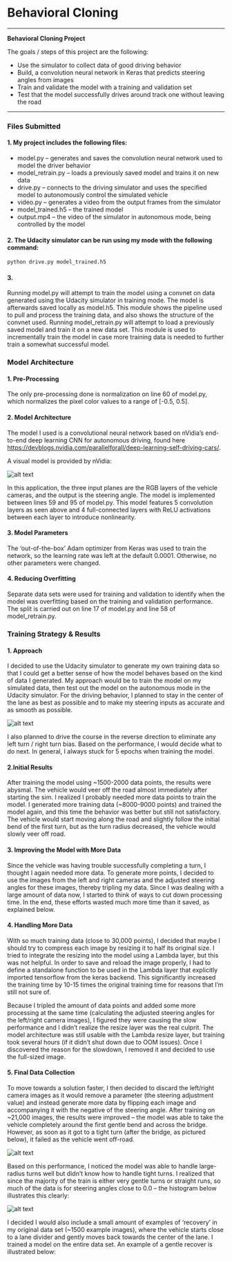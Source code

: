 # **Behavioral Cloning** 

---

**Behavioral Cloning Project**

The goals / steps of this project are the following:
* Use the simulator to collect data of good driving behavior
* Build, a convolution neural network in Keras that predicts steering angles from images
* Train and validate the model with a training and validation set
* Test that the model successfully drives around track one without leaving the road


[//]: # (Image References)

[modelarchitecture]: ./writeup_images/modelarchitecture.png "Model Visualization"
[straightdriving]: ./writeup_images/straightdriving.png "Straight Driving Example"
[problemturn]: ./writeup_images/problemturn.png "Problematic Turn Ahead"
[hist]: ./writeup_images/hist.png "Histogram"
[image5]: ./examples/placeholder_small.png "Recovery Image"
[image6]: ./examples/placeholder_small.png "Normal Image"
[image7]: ./examples/placeholder_small.png "Flipped Image"


---
### Files Submitted

#### 1. My project includes the following files:
-	model.py – generates and saves the convolution neural network used to model the driver behavior
-	model_retrain.py – loads a previously saved model and trains it on new data
-	drive.py – connects to the driving simulator and uses the specified model to autonomously control the simulated vehicle
-	video.py – generates a video from the output frames from the simulator
-	model_trained.h5 – the trained model
-	output.mp4 – the video of the simulator in autonomous mode, being controlled by the model


#### 2. The Udacity simulator can be run using my mode with the following command:
```sh
python drive.py model_trained.h5
```

#### 3. 
Running model.py will attempt to train the model using a convnet on data generated using the Udacity simulator in training mode. The model is afterwards saved locally as model.h5. This module shows the pipeline used to pull and process the training data, and also shows the structure of the convnet used. 
Running model_retrain.py will attempt to load a previously saved model and train it on a new data set. This module is used to incrementally train the model in case more training data is needed to further train a somewhat successful model.


### Model Architecture

#### 1. Pre-Processing

The only pre-processing done is normalization on line 60 of model.py, which normalizes the pixel color values to a range of [-0.5, 0.5]. 

#### 2. Model Architecture

The model I used is a convolutional neural network based on nVidia’s end-to-end deep learning CNN for autonomous driving, found here https://devblogs.nvidia.com/parallelforall/deep-learning-self-driving-cars/.

A visual model is provided by nVidia:

![alt text][modelarchitecture]

In this application, the three input planes are the RGB layers of the vehicle cameras, and the output is the steering angle. The model is implemented between lines 59 and 95 of model.py. This model features 5 convolution layers as seen above and 4 full-connected layers with ReLU activations between each layer to introduce nonlinearity. 

#### 3. Model Parameters

The ‘out-of-the-box’ Adam optimizer from Keras was used to train the network, so the learning rate was left at the default 0.0001. Otherwise, no other parameters were changed. 

#### 4. Reducing Overfitting

Separate data sets were used for training and validation to identify when the model was overfitting based on the training and validation performance. The split is carried out on line 17 of model.py and line 58 of model_retrain.py.

### Training Strategy & Results

#### 1. Approach

I decided to use the Udacity simulator to generate my own training data so that I could get a better sense of how the model behaves based on the kind of data I generated. My approach would be to train the model on my simulated data, then test out the model on the autonomous mode in the Udacity simulator. For the driving behavior, I planned to stay in the center of the lane as best as possible and to make my steering inputs as accurate and as smooth as possible. 

![alt text][straightdriving]

 I also planned to drive the course in the reverse direction to eliminate any left turn / right turn bias. Based on the performance, I would decide what to do next. In general, I always stuck for 5 epochs when training the model.
 
#### 2.Initial Results

After training the model using ~1500-2000 data points, the results were abysmal. The vehicle would veer off the road almost immediately after starting the sim. I realized I probably needed more data points to train the model. I generated more training data (~8000-9000 points) and trained the model again, and this time the behavior was better but still not satisfactory. The vehicle would start moving along the road and slightly follow the initial bend of the first turn, but as the turn radius decreased, the vehicle would slowly veer off road.

#### 3. Improving the Model with More Data

Since the vehicle was having trouble successfully completing a turn, I thought I again needed more data. To generate more points, I decided to use the images from the left and right cameras and the adjusted steering angles for these images, thereby tripling my data. Since I was dealing with a large amount of data now, I started to think of ways to cut down processing time. In the end, these efforts wasted much more time than it saved, as explained below.

#### 4. Handling More Data

With so much training data (close to 30,000 points), I decided that maybe I should try to compress each image by resizing it to half its original size. I tried to integrate the resizing into the model using a Lambda layer, but this was not helpful. In order to save and reload the image properly, I had to define a standalone function to be used in the Lambda layer that explicitly imported tensorflow from the keras backend. This significantly increased the training time by 10-15 times the original training time for reasons that I’m still not sure of. 

Because I tripled the amount of data points and added some more processing at the same time (calculating the adjusted steering angles for the left/right camera images), I figured they were causing the slow performance and I didn’t realize the resize layer was the real culprit. The model architecture was still usable with the Lambda resize layer, but training took several hours (if it didn’t shut down due to OOM issues). Once I discovered the reason for the slowdown, I removed it and decided to use the full-sized image.

#### 5. Final Data Collection

To move towards a solution faster, I then decided to discard the left/right camera images as it would remove a parameter (the steering adjustment value) and instead generate more data by flipping each image and accompanying it with the negative of the steering angle. After training on ~21,000 images, the results were improved – the model was able to take the vehicle completely around the first gentle bend and across the bridge. However, as soon as it got to a tight turn (after the bridge, as pictured below), it failed as the vehicle went off-road. 

![alt text][problemturn]

Based on this performance, I noticed the model was able to handle large-radius turns well but didn’t know how to handle tight turns. I realized that since the majority of the train is either very gentle turns or straight runs, so much of the data is for steering angles close to 0.0 – the histogram below illustrates this clearly:

![alt text][hist]

I decided I would also include a small amount of examples of ‘recovery’ in my original data set (~1500 example images), where the vehicle starts close to a lane divider and gently moves back towards the center of the lane. I trained a model on the entire data set. An example of a gentle recover is illustrated below:


